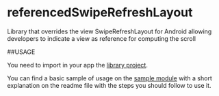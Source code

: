 referencedSwipeRefreshLayout
============================

Library that overrides the view SwipeRefreshLayout for Android allowing developers to indicate a view as reference for computing the scroll


##USAGE

You need to import in your app the [library project](https://github.com/dagova/referencedSwipeRefreshLayout/tree/master/library).

You can find a basic sample of usage on the [sample module](https://github.com/dagova/referencedSwipeRefreshLayout/tree/master/sample) with a short explanation on the readme file with the steps you should follow to use it.